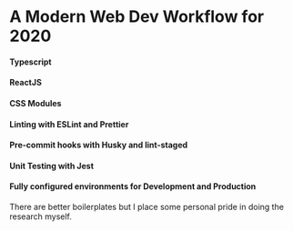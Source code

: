 # A Modern Web Dev Workflow for 2020
#### Typescript
#### ReactJS
#### CSS Modules
#### Linting with ESLint and Prettier
#### Pre-commit hooks with Husky and lint-staged
#### Unit Testing with Jest
#### Fully configured environments for Development and Production
There are better boilerplates but I place some personal pride in doing the research myself.
